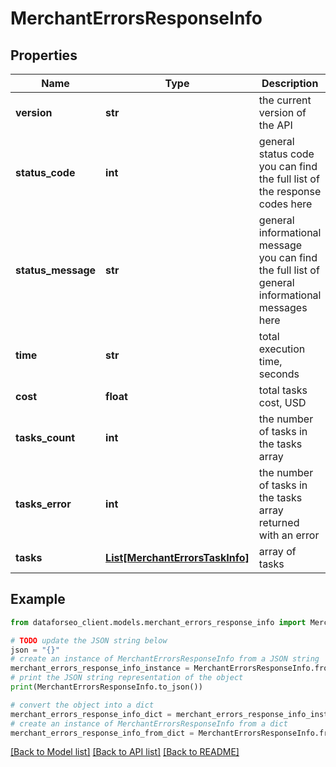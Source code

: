 # MerchantErrorsResponseInfo


## Properties

Name | Type | Description | Notes
------------ | ------------- | ------------- | -------------
**version** | **str** | the current version of the API | [optional] 
**status_code** | **int** | general status code you can find the full list of the response codes here | [optional] 
**status_message** | **str** | general informational message you can find the full list of general informational messages here | [optional] 
**time** | **str** | total execution time, seconds | [optional] 
**cost** | **float** | total tasks cost, USD | [optional] 
**tasks_count** | **int** | the number of tasks in the tasks array | [optional] 
**tasks_error** | **int** | the number of tasks in the tasks array returned with an error | [optional] 
**tasks** | [**List[MerchantErrorsTaskInfo]**](MerchantErrorsTaskInfo.md) | array of tasks | [optional] 

## Example

```python
from dataforseo_client.models.merchant_errors_response_info import MerchantErrorsResponseInfo

# TODO update the JSON string below
json = "{}"
# create an instance of MerchantErrorsResponseInfo from a JSON string
merchant_errors_response_info_instance = MerchantErrorsResponseInfo.from_json(json)
# print the JSON string representation of the object
print(MerchantErrorsResponseInfo.to_json())

# convert the object into a dict
merchant_errors_response_info_dict = merchant_errors_response_info_instance.to_dict()
# create an instance of MerchantErrorsResponseInfo from a dict
merchant_errors_response_info_from_dict = MerchantErrorsResponseInfo.from_dict(merchant_errors_response_info_dict)
```
[[Back to Model list]](../README.md#documentation-for-models) [[Back to API list]](../README.md#documentation-for-api-endpoints) [[Back to README]](../README.md)


